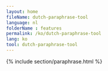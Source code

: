 ```yaml
---
layout: home
fileName: dutch-paraphrase-tool
language: nl
folderName : features
permalink: /ko/dutch-paraphrase-tool
lang: ko
tool: dutch-paraphrase-tool
---
```

{% include section/paraphrase.html %}